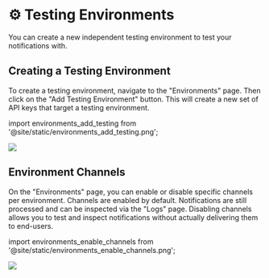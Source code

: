 # ⚙ Testing Environments

You can create a new independent testing environment to test your notifications with.

## Creating a Testing Environment

To create a testing environment, navigate to the "Environments" page. Then click on the "Add Testing Environment" button. This will create a new set of API keys that target a testing environment.

import environments_add_testing from '@site/static/environments_add_testing.png';

<img src={environments_add_testing} />

## Environment Channels

On the "Environments" page, you can enable or disable specific channels per environment. Channels are enabled by default. Notifications are still processed and can be inspected via the "Logs" page. Disabling channels allows you to test and inspect notifications without actually delivering them to end-users.

import environments_enable_channels from '@site/static/environments_enable_channels.png';

<img src={environments_enable_channels} />